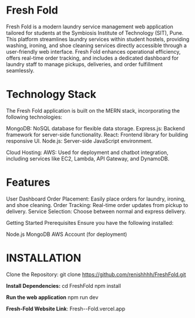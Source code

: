 # **Fresh Fold**
Fresh Fold is a modern laundry service management web application tailored for students at the Symbiosis Institute of Technology (SIT), Pune. This platform streamlines laundry services within student hostels, providing washing, ironing, and shoe cleaning services directly accessible through a user-friendly web interface. Fresh Fold enhances operational efficiency, offers real-time order tracking, and includes a dedicated dashboard for laundry staff to manage pickups, deliveries, and order fulfillment seamlessly.

# **Technology Stack**
The Fresh Fold application is built on the MERN stack, incorporating the following technologies:

MongoDB: NoSQL database for flexible data storage.
Express.js: Backend framework for server-side functionality.
React: Frontend library for building responsive UI.
Node.js: Server-side JavaScript environment.

Cloud Hosting:
AWS: Used for deployment and chatbot integration, including services like EC2, Lambda, API Gateway, and DynamoDB.

# **Features**
User Dashboard
Order Placement: Easily place orders for laundry, ironing, and shoe cleaning.
Order Tracking: Real-time order updates from pickup to delivery.
Service Selection: Choose between normal and express delivery.

Getting Started
Prerequisites
Ensure you have the following installed:

Node.js
MongoDB
AWS Account (for deployment)

# **INSTALLATION**
Clone the Repository:
git clone https://github.com/renishhhh/FreshFold.git

**Install Dependencies:**
cd FreshFold
npm install

**Run the web application**
npm run dev

**Fresh-Fold Website Link**: Fresh--Fold.vercel.app
